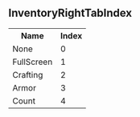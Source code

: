 ## InventoryRightTabIndex

<table><tr><th>Name</th><th>Index</th><tr><td>None</td><td>0</td></tr><tr><td>FullScreen</td><td>1</td></tr><tr><td>Crafting</td><td>2</td></tr><tr><td>Armor</td><td>3</td></tr><tr><td>Count</td><td>4</td></tr></table>